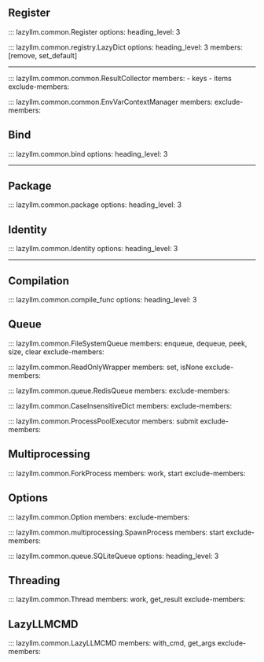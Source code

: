 ## Register

::: lazyllm.common.Register
    options:
      heading_level: 3

::: lazyllm.common.registry.LazyDict
    options:
      heading_level: 3
      members: [remove, set_default]

---

::: lazyllm.common.common.ResultCollector
    members: 
    - keys
    - items
    exclude-members:

::: lazyllm.common.common.EnvVarContextManager
    members: 
    exclude-members:

## Bind

::: lazyllm.common.bind
    options:
      heading_level: 3

---

## Package

::: lazyllm.common.package
    options:
      heading_level: 3

## Identity

::: lazyllm.common.Identity
    options:
      heading_level: 3

---

## Compilation

::: lazyllm.common.compile_func
    options:
      heading_level: 3

## Queue

::: lazyllm.common.FileSystemQueue
    members: enqueue, dequeue, peek, size, clear
    exclude-members:

::: lazyllm.common.ReadOnlyWrapper
    members: set, isNone
    exclude-members:

::: lazyllm.common.queue.RedisQueue
    members: 
    exclude-members:

::: lazyllm.common.CaseInsensitiveDict
    members: 
    exclude-members:

::: lazyllm.common.ProcessPoolExecutor
    members: submit
    exclude-members:

## Multiprocessing

::: lazyllm.common.ForkProcess
    members: work, start
    exclude-members:

## Options

::: lazyllm.common.Option
    members: 
    exclude-members:

::: lazyllm.common.multiprocessing.SpawnProcess
    members: start
    exclude-members:

::: lazyllm.common.queue.SQLiteQueue
    options:
      heading_level: 3

## Threading

::: lazyllm.common.Thread
    members: work, get_result
    exclude-members:
    

## LazyLLMCMD

::: lazyllm.common.LazyLLMCMD
    members: with_cmd, get_args
    exclude-members: